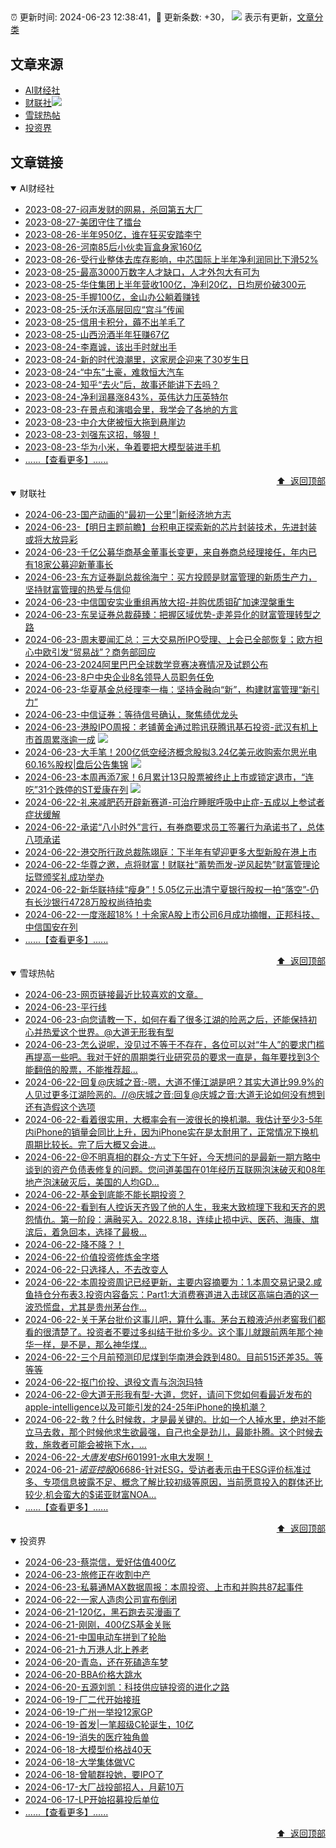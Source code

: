 ##

:alarm_clock: 更新时间: 2024-06-23 12:38:41，:rocket: 更新条数: +30， ![](/assets/dot.png) 表示有更新，[文章分类](/TAGS.md)

## 文章来源

- [AI财经社](#ai财经社)  
- [财联社](#财联社)![](/assets/dot.png)   
- [雪球热帖](#雪球热帖)  
- [投资界](#投资界)  

## 文章链接

<details open>
<summary id="ai财经社">
 AI财经社
</summary>


- [2023-08-27-闷声发财的网易，杀回第五大厂](https://www.aicaijing.com.cn/article/18610)  
- [2023-08-27-美团守住了擂台](https://www.aicaijing.com.cn/article/18611)  
- [2023-08-26-半年950亿，谁在狂买安踏李宁](https://www.aicaijing.com.cn/article/18607)  
- [2023-08-26-河南85后小伙卖盲盒身家160亿](https://www.aicaijing.com.cn/article/18608)  
- [2023-08-26-受行业整体去库存影响，中芯国际上半年净利润同比下滑52%](https://www.aicaijing.com.cn/article/18609)  
- [2023-08-25-最高3000万数字人才缺口，人才外包大有可为](https://www.aicaijing.com.cn/article/18601)  
- [2023-08-25-华住集团上半年营收100亿，净利20亿，日均房价破300元](https://www.aicaijing.com.cn/article/18602)  
- [2023-08-25-手握100亿，金山办公躺着赚钱](https://www.aicaijing.com.cn/article/18603)  
- [2023-08-25-沃尔沃高层回应“宫斗”传闻](https://www.aicaijing.com.cn/article/18604)  
- [2023-08-25-信用卡积分，薅不出羊毛了](https://www.aicaijing.com.cn/article/18605)  
- [2023-08-25-山西汾酒半年狂赚67亿](https://www.aicaijing.com.cn/article/18606)  
- [2023-08-24-李嘉诚，该出手时就出手](https://www.aicaijing.com.cn/article/18596)  
- [2023-08-24-新的时代浪潮里，这家房企迎来了30岁生日](https://www.aicaijing.com.cn/article/18597)  
- [2023-08-24-“中东”土豪，难救恒大汽车](https://www.aicaijing.com.cn/article/18598)  
- [2023-08-24-知乎“去火”后，故事还能讲下去吗？](https://www.aicaijing.com.cn/article/18599)  
- [2023-08-24-净利润暴涨843%，英伟达力压英特尔](https://www.aicaijing.com.cn/article/18600)  
- [2023-08-23-在景点和演唱会里，我学会了各地的方言](https://www.aicaijing.com.cn/article/18591)  
- [2023-08-23-中介大佬被恒大拖到悬崖边](https://www.aicaijing.com.cn/article/18592)  
- [2023-08-23-刘强东这招，够狠！](https://www.aicaijing.com.cn/article/18593)  
- [2023-08-23-华为小米，争着要把大模型装进手机](https://www.aicaijing.com.cn/article/18594)  
- [......【查看更多】......](/details/AI财经社.md)

<div align="right"><a href="#文章来源">⬆ &nbsp;返回顶部</a></div>
</details>

<details open>
<summary id="财联社">
 财联社
</summary>


- [2024-06-23-国产动画的“最初一公里”|新经济地方志](https://www.cls.cn/detail/1712078)  
- [2024-06-23-【明日主题前瞻】台积电正探索新的芯片封装技术，先进封装或将大放异彩](https://www.cls.cn/detail/1711023)  
- [2024-06-23-千亿公募华商基金董事长变更，来自券商总经理接任，年内已有18家公募迎新董事长](https://www.cls.cn/detail/1712043)  
- [2024-06-23-东方证券副总裁徐海宁：买方投顾是财富管理的新质生产力，坚持财富管理的热爱与信仰](https://www.cls.cn/detail/1712015)  
- [2024-06-23-中信国安实业重组再放大招-并购优质钼矿加速涅槃重生](https://www.cls.cn/detail/1711945)  
- [2024-06-23-东吴证券总裁薛臻：把握区域优势-走差异化的财富管理转型之路](https://www.cls.cn/detail/1711957)  
- [2024-06-23-周末要闻汇总：三大交易所IPO受理、上会已全部恢复；欧方担心中欧引发“贸易战”？商务部回应](https://www.cls.cn/detail/1712007)  
- [2024-06-23-2024阿里巴巴全球数学竞赛决赛情况及试题公布](https://www.cls.cn/detail/1705693)  
- [2024-06-23-8户中央企业8名领导人员职务任免](https://www.cls.cn/detail/1708760)  
- [2024-06-23-华夏基金总经理李一梅：坚持金融向“新”，构建财富管理“新引力”](https://www.cls.cn/detail/1711954)  
- [2024-06-23-中信证券：等待信号确认，聚焦绩优龙头](https://www.cls.cn/detail/1712040)  
- [2024-06-23-港股IPO周报：老铺黄金通过聆讯获腾讯基石投资-武汉有机上市首周累涨逾一成](https://www.cls.cn/detail/1711978) ![](/assets/new.png)  
- [2024-06-23-大手笔！200亿低空经济概念股拟3.24亿美元收购索尔思光电60.16%股权|盘后公告集锦](https://www.cls.cn/detail/1712077) ![](/assets/new.png)  
- [2024-06-23-本周再添7家！6月累计13只股票被终止上市或锁定退市，“连吃”31个跌停的ST爱康在列](https://www.cls.cn/detail/1712084) ![](/assets/new.png)  
- [2024-06-22-礼来减肥药开辟新赛道-可治疗睡眠呼吸中止症-五成以上参试者症状缓解](https://www.cls.cn/detail/1711750)  
- [2024-06-22-承诺“八小时外”言行，有券商要求员工签署行为承诺书了，总体八项承诺](https://www.cls.cn/detail/1711765)  
- [2024-06-22-港交所行政总裁陈翊庭：下半年有望迎更多大型新股在港上市](https://www.cls.cn/detail/1711718)  
- [2024-06-22-华尊之邀，点将财富！财联社“蓄势而发-逆风起势”财富管理论坛暨颁奖礼成功举办](https://www.cls.cn/detail/1711753)  
- [2024-06-22-新华联持续“瘦身”！5.05亿元出清宁夏银行股权一拍“落空”-仍有长沙银行4728万股权尚待拍卖](https://www.cls.cn/detail/1711778)  
- [2024-06-22-一度涨超18%！十余家A股上市公司6月成功摘帽，正邦科技、中信国安在列](https://www.cls.cn/detail/1711814)  
- [......【查看更多】......](/details/财联社.md)

<div align="right"><a href="#文章来源">⬆ &nbsp;返回顶部</a></div>
</details>

<details open>
<summary id="雪球热帖">
 雪球热帖
</summary>


- [2024-06-23-网页链接最近比较喜欢的文章。](https://xueqiu.com/6082907707/294816821)  
- [2024-06-23-平行线](https://xueqiu.com/7153156603/294811223)  
- [2024-06-23-向您请教一下，如何在看了很多江湖的险恶之后，还能保持初心并热爱这个世界。@大道无形我有型](https://xueqiu.com/6053486539/294811080)  
- [2024-06-23-怎么说呢，没见过不等于不存在，各位可以对“牛人”的要求门槛再提高一些吧。我对于好的周期类行业研究员的要求一直是，每年要找到3个能翻倍的股票，不能推荐超...](https://xueqiu.com/7571730629/294831264)  
- [2024-06-22-回复@庆城之音:-嗯，大道不懂江湖是吧？其实大道比99.9%的人见过更多江湖险恶的。//@庆城之音:回复@庆城之音:大道无论如何没有想到还有造假这个选项](https://xueqiu.com/1247347556/294807802)  
- [2024-06-22-看着很实用，大概率会有一波很长的换机潮。我估计至少3-5年内iPhone的销量会同比上升，因为iPhone实在是太耐用了，正常情况下换机周期比较长。完了后大概又会进...](https://xueqiu.com/1247347556/294804744)  
- [2024-06-22-@不明真相的群众-方丈下午好，今天想问的是最新一期方略中谈到的资产负债表修复的问题。您问道美国在01年经历互联网泡沫破灭和08年地产泡沫破灭后，美国的人均GD...](https://xueqiu.com/3443272116/294787918)  
- [2024-06-22-基金到底能不能长期投资？](https://xueqiu.com/6146592061/294779375)  
- [2024-06-22-看到有人控诉天齐毁了他的人生，我来大致梳理下我和天齐的恩怨情仇。第一阶段：满融买入。2022.8.18，连续止损中远、医药、海康、旗滨后，着急回本，选择了最极...](https://xueqiu.com/6876843497/294766464)  
- [2024-06-22-降不降？！](https://xueqiu.com/1760673340/294786988)  
- [2024-06-22-价值投资修炼金字塔](https://xueqiu.com/3727797950/294768600)  
- [2024-06-22-只选择人，不去改变人](https://xueqiu.com/7925770134/294760976)  
- [2024-06-22-本周投资周记已经更新，主要内容摘要为：1.本周交易记录2.咸鱼持仓分布表3.投资内容备忘：Part1:大消费赛道进入击球区高端白酒的这一波恐慌盘，尤其是贵州茅台作...](https://xueqiu.com/9600110938/294779368)  
- [2024-06-22-关于茅台批价这事儿吧，算什么事。茅台五粮液泸州老窖我们都看的很清楚了。投资者不要过多纠结于批价多少。这个事儿就跟前两年那个神华一样，是不是，那么神华煤...](https://xueqiu.com/4212900091/294771486)  
- [2024-06-22-三个月前预测印尼煤到华南港会跌到480。目前515还差35。等等等](https://xueqiu.com/7103876041/294794714)  
- [2024-06-22-抠门价投、退役文青与泡泡玛特](https://xueqiu.com/4381703788/294761383)  
- [2024-06-22-@大道无形我有型-大道，您好，请问下您如何看最近发布的apple-intelligence以及可能引发的24-25年iPhone的换机潮？](https://xueqiu.com/5529328767/294776696)  
- [2024-06-22-救？什么时候救，才是最关键的。比如一个人掉水里，绝对不能立马去救，那个时候他求生欲最强，自己也全是劲儿，最能扑腾。这个时候去救，施救者可能会被拖下水，...](https://xueqiu.com/6594360415/294777342)  
- [2024-06-22-$大唐发电SH601991$-水电大发啊！](https://xueqiu.com/3866561885/294792804)  
- [2024-06-21-$诺亚控股06686$-针对ESG，受访者表示由于ESG评价标准过多、专项信息披露不足、概念了解比较初级等原因，当前愿意投入的群体还比较少,机会蛮大的$诺亚财富NOA...](https://xueqiu.com/4342399646/294631965)  
- [......【查看更多】......](/details/雪球热帖.md)

<div align="right"><a href="#文章来源">⬆ &nbsp;返回顶部</a></div>
</details>

<details open>
<summary id="投资界">
 投资界
</summary>


- [2024-06-23-蔡崇信，爱好估值400亿](https://posts.careerengine.us/p/6677c7694d125563e296e55a)  
- [2024-06-23-旅修正在收割中产](https://posts.careerengine.us/p/6677c778e02f6b640aa329b3)  
- [2024-06-23-私募通MAX数据周报：本周投资、上市和并购共87起事件](https://posts.careerengine.us/p/6677c787a3420b64361cb863)  
- [2024-06-22-一家人造肉公司宣布倒闭](https://posts.careerengine.us/p/6676870645eecb659e3cfb14)  
- [2024-06-21-120亿，黑石跑去买漫画了](https://posts.careerengine.us/p/667505d47883455875bd7697)  
- [2024-06-21-刚刚，400亿S基金关账](https://posts.careerengine.us/p/667505e46dd30759206906c6)  
- [2024-06-21-中国电动车拼到了轮胎](https://posts.careerengine.us/p/667505e46dd30759206906bd)  
- [2024-06-21-九万港人北上养老](https://posts.careerengine.us/p/667505f7b96b7159555c501f)  
- [2024-06-20-青岛，还在死磕造车梦](https://posts.careerengine.us/p/66737bedb57ef4351461073f)  
- [2024-06-20-BBA价格大跳水](https://posts.careerengine.us/p/66737bde362eae34f60422b3)  
- [2024-06-20-五源刘凯：科技供应链投资的进化之路](https://posts.careerengine.us/p/66737bde362eae34f60422bb)  
- [2024-06-19-厂二代开始接班](https://posts.careerengine.us/p/66722f205113b4676d284c1d)  
- [2024-06-19-广州一举投12家GP](https://posts.careerengine.us/p/66722f205113b4676d284c15)  
- [2024-06-19-首发|一笔超级C轮诞生，10亿](https://posts.careerengine.us/p/66722f205113b4676d284c0d)  
- [2024-06-19-消失的医疗独角兽](https://posts.careerengine.us/p/66722f2ff95bbe678f2c2e63)  
- [2024-06-18-大模型价格战40天](https://posts.careerengine.us/p/66713fc1f7253a1e2e703db7)  
- [2024-06-18-大学集体做VC](https://posts.careerengine.us/p/66713fc1f7253a1e2e703dbf)  
- [2024-06-18-曾毓群投她，要IPO了](https://posts.careerengine.us/p/66713fb3f9a5bc1dc0cf5b5b)  
- [2024-06-17-大厂战投部招人，月薪10万](https://posts.careerengine.us/p/667050892b8b244bed6e1e11)  
- [2024-06-17-LP开始招募投后单位](https://posts.careerengine.us/p/6670508a2b8b244bed6e1e19)  
- [......【查看更多】......](/details/投资界.md)

<div align="right"><a href="#文章来源">⬆ &nbsp;返回顶部</a></div>
</details>
